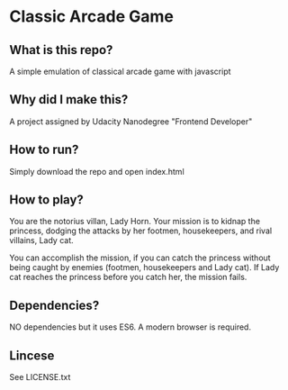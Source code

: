 # Classic Arcade Game


## What is this repo?

A simple emulation of classical arcade game with javascript

## Why did I make this?

A project assigned by Udacity Nanodegree "Frontend Developer"

## How to run?

Simply download the repo and open index.html

## How to play?

You are the notorius villan, Lady Horn.
Your mission is to kidnap the princess, dodging the attacks by her footmen,  housekeepers, and rival villains, Lady cat.

You can accomplish the mission, if you can catch the princess without being caught by enemies (footmen, housekeepers and Lady cat). If Lady cat reaches the princess before you catch her, the mission fails.

## Dependencies?

NO dependencies but it uses ES6. A modern browser is required.

## Lincese

See LICENSE.txt
